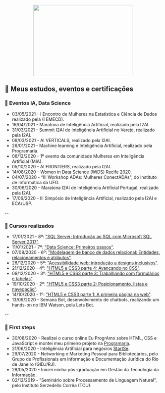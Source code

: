 <p align="center">
  <img src="https://media.giphy.com/media/dvrpgvviRQlTP6sJzP/giphy.gif" width="320" height="230" />
</p>

## 📝 Meus estudos, eventos e certificações

### 🔹 Eventos IA, Data Science

- 03/05/2021 - I Encontro de Mulheres na Estatística e Ciência de Dados realizado pela (I EMECD).
- 16/04/2021 - Maratona de Inteligência Artificial, realizado pela I2AI.
- 31/03/2021 - Summit I2AI de Inteligência Artificial no Varejo, realizado pela I2AI.
- 08/03/2021 - AI VERTICALS, realizado pela I2AI.
- 26/01/2021 - Machine learning e Inteligência Artificial, realizado pela Programaria.
- 08/12/2020 - 1º evento da comunidade Mulheres em Inteligência Artificial (MIA).
- 05/10/2020 - AI FRONTIERS, realizado pela I2AI.
- 14/08/2020 - Women in Data Science (WiDS) Recife 2020.
- 04/07/2020 - “III Workshop ADAs: Mulheres ConectADAs", do Instituto de Informática da UFG.
- 30/06/2020 - Maratona I2AI de Inteligência Artificial Portugal, realizado pela I2AI.
- 17/06/2020 - III Simpósio de Inteligência Artificial, realizado pela I2AI e ECA/USP.

--
### 🔹 Cursos realizados

- 17/01/2021 - 8º: ["SQL Server: Introdução ao SQL com Microsoft SQL Server 2017"](https://cursos.alura.com.br/certificate/TATIMES-ALMEIDA/sql-com-sql-server-2017).
- 11/01/2021 - 7º: ["Data Science: Primeiros passos"](https://cursos.alura.com.br/certificate/TATIMES-ALMEIDA/data-science-primeiros-passos).
- 07/08/2020 - 6º: ["Modelagem de banco de dados relacional: Entidades, relacionamentos e atributos"](https://cursos.alura.com.br/certificate/TATIMES-ALMEIDA/modelagem-banco-relacional-entidade-relacionamento-atributo).
- 26/12/2020 - 5º: ["Acessibilidade web: introdução a designs inclusivos"](https://cursos.alura.com.br/certificate/TATIMES-ALMEIDA/acessibilidade-web-design-inclusivos). 
- 21/12/2020 - 4º: ["HTML5 e CSS3 parte 4: Avançando no CSS"](https://cursos.alura.com.br/certificate/TATIMES-ALMEIDA/html5-css3-avancando-css).
- 09/12/2020 - 3º: ["HTML5 e CSS3 parte 3: Trabalhando com formulários e tabelas"](https://cursos.alura.com.br/certificate/TATIMES-ALMEIDA/html5-css3-formularios-tabelas). 
- 19/10/2020 - 2º: ["HTML5 e CSS3 parte 2: Posicionamento, listas e navegação"](https://cursos.alura.com.br/certificate/TATIMES-ALMEIDA/html5-css3-posicionamento-listas-navegacao). 
- 14/10/2020 - 1º: ["HTML5 e CSS3 parte 1: A primeira página na web"](https://cursos.alura.com.br/certificate/TATIMES-ALMEIDA/html5-css3-primeiros-passos). 
- 13/09/2020 - Semana Bot, desenvolvimento de chatbots, realizando um hands-on no IBM Watson, pela Lets Bot.



--   
### 🔹 First steps

- 30/08/2020 - Realizei o curso online Eu ProgrAmo sobre HTML, CSS e JavaScript e montei meu primeiro projeto na [Programaria](https://siteada--taguinara.repl.co/).
- 21/06/2020 - Inteligência Artificial para negócios [StartSe](https://online.startse.com/certificates/bubxuucmx6).
- 29/07/2020 - Networking e Marketing Pessoal para Bibliotecários, pelo Grupo de Profissionais em Informação e Documentação Jurídica do Rio de Janeiro
(GIDJ/RJ).
- 28/05/2020 - Iniciei minha pós-graduação em Gestão da Tecnologia da Informação.
- 02/12/2019 - "Seminário sobre Processamento de Linguagem Natural", pelo Instituto Serzedello Corrêa (TCU).
